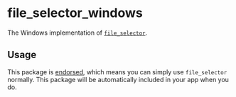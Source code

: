 # file\_selector\_windows

The Windows implementation of [`file_selector`][1].

## Usage

This package is [endorsed][2], which means you can simply use `file_selector`
normally. This package will be automatically included in your app when you do.

[1]: https://pub.dev/packages/file_selector
[2]: https://flutter.dev/docs/development/packages-and-plugins/developing-packages#endorsed-federated-plugin
